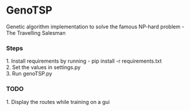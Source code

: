 # GenoTSP
Genetic algorithm implementation to solve the famous NP-hard problem - The Travelling Salesman

<h3> Steps </h3>
1. Install requirements by running - pip install -r requirements.txt <br>
2. Set the values in settings.py <br> 
3. Run genoTSP.py <br>

<h3> TODO </h3>
1. Display the routes while training on a gui <br>
